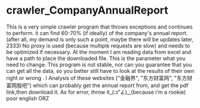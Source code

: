 # crawler_CompanyAnnualReport
This is a very simple crawler program that throws exceptions and continues to perform. it can find 60-70% (if ideally) of the company's annual report.(after all, my demand is only such a point, maybe there will be updates later, 2333) 
No proxy is used (because multiple requests are slow) and needs to be optimized if necessary.
At the moment I am reading data from excel and have a path to place the downloaded file. This is the parameter what you need to change. This program is not stable, nor can you guarantee that you can get all the data, so you better still have to look at the results of their own right or wrong .
I Analysis of these websites ("金融界", "东方财富网", "东方财富网股吧") which can probably get the annual report from, and get the pdf link,then download it. As for error, throw it_(:з"∠)_,(because i'm a rookie)
poor english ORZ
